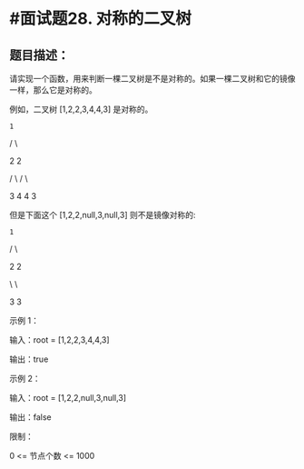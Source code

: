 #面试题28. 对称的二叉树
=====================

题目描述：
---------

请实现一个函数，用来判断一棵二叉树是不是对称的。如果一棵二叉树和它的镜像一样，那么它是对称的。

例如，二叉树 [1,2,2,3,4,4,3] 是对称的。

    1
    
   / \
   
  2   2
  
 / \ / \
 
3  4 4  3

但是下面这个 [1,2,2,null,3,null,3] 则不是镜像对称的:

    1
    
   / \
   
  2   2
  
   \   \
   
   3    3
   
 
示例 1：

输入：root = [1,2,2,3,4,4,3]

输出：true

示例 2：

输入：root = [1,2,2,null,3,null,3]

输出：false
 
限制：

0 <= 节点个数 <= 1000
